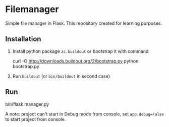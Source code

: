 Filemanager
===========

Simple file manager in Flask. This repository created for learning purposes.

Installation
---------------

1. Install python package ``zc.buildout`` or bootstrap it with command:

    curl -O http://downloads.buildout.org/2/bootstrap.py
    python bootstrap.py

2. Run ``buildout`` (or ``bin/buildout`` in second case)

Run
---

bin/flask manager.py

A note: project can't start in Debug mode from console, set ``app.debug=False`` to start project from console.

